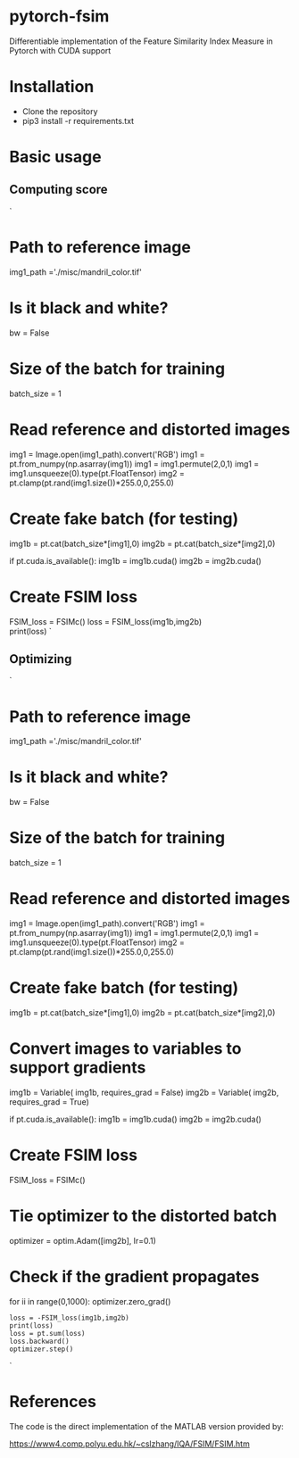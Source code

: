 # pytorch-fsim
Differentiable implementation of the Feature Similarity Index Measure in Pytorch with CUDA support

# Installation
* Clone the repository
* pip3 install -r requirements.txt

# Basic usage

## Computing score
`
# Path to reference image
img1_path ='./misc/mandril_color.tif'
# Is it black and white?
bw = False
# Size of the batch for training
batch_size = 1

# Read reference and distorted images
img1 = Image.open(img1_path).convert('RGB')
img1 = pt.from_numpy(np.asarray(img1))
img1 = img1.permute(2,0,1)
img1 = img1.unsqueeze(0).type(pt.FloatTensor)
img2 = pt.clamp(pt.rand(img1.size())*255.0,0,255.0)

# Create fake batch (for testing)
img1b = pt.cat(batch_size*[img1],0)
img2b = pt.cat(batch_size*[img2],0)

if pt.cuda.is_available():
    img1b = img1b.cuda()
    img2b = img2b.cuda()

# Create FSIM loss
FSIM_loss = FSIMc()
loss = FSIM_loss(img1b,img2b)    
print(loss)
`

## Optimizing 
`
# Path to reference image
img1_path ='./misc/mandril_color.tif'
# Is it black and white?
bw = False
# Size of the batch for training
batch_size = 1

# Read reference and distorted images
img1 = Image.open(img1_path).convert('RGB')
img1 = pt.from_numpy(np.asarray(img1))
img1 = img1.permute(2,0,1)
img1 = img1.unsqueeze(0).type(pt.FloatTensor)
img2 = pt.clamp(pt.rand(img1.size())*255.0,0,255.0)

# Create fake batch (for testing)
img1b = pt.cat(batch_size*[img1],0)
img2b = pt.cat(batch_size*[img2],0)
# Convert images to variables to support gradients
img1b = Variable( img1b, requires_grad = False)
img2b = Variable( img2b, requires_grad = True)

if pt.cuda.is_available():
    img1b = img1b.cuda()
    img2b = img2b.cuda()

# Create FSIM loss
FSIM_loss = FSIMc()

# Tie optimizer to the distorted batch
optimizer = optim.Adam([img2b], lr=0.1)

# Check if the gradient propagates
for ii in range(0,1000):
    optimizer.zero_grad()

    loss = -FSIM_loss(img1b,img2b)    
    print(loss)
    loss = pt.sum(loss)
    loss.backward()
    optimizer.step()
`

# References
The code is the direct implementation of the MATLAB version provided by:

https://www4.comp.polyu.edu.hk/~cslzhang/IQA/FSIM/FSIM.htm
